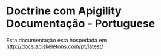 Doctrine com Apigility Documentação - Portuguese
================================================

Esta documentação está hospedada em http://docs.apiskeletons.com/pt/latest/
